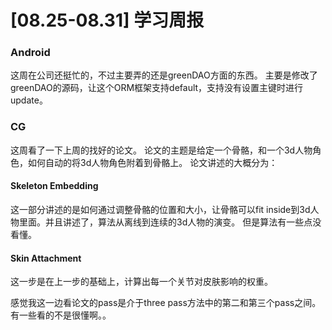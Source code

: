 

[08.25-08.31] 学习周报
===


### Android
这周在公司还挺忙的，不过主要弄的还是greenDAO方面的东西。
主要是修改了greenDAO的源码，让这个ORM框架支持default，支持没有设置主键时进行update。


### CG
这周看了一下上周的找好的论文。
论文的主题是给定一个骨骼，和一个3d人物角色，如何自动的将3d人物角色附着到骨骼上。
论文讲述的大概分为：
#### Skeleton Embedding
这一部分讲述的是如何通过调整骨骼的位置和大小，让骨骼可以fit inside到3d人物里面。并且讲述了，算法从离线到连续的3d人物的演变。
但是算法有一些点没看懂。

#### Skin Attachment
这一步是在上一步的基础上，计算出每一个关节对皮肤影响的权重。

感觉我这一边看论文的pass是介于three pass方法中的第二和第三个pass之间。有一些看的不是很懂啊。。

